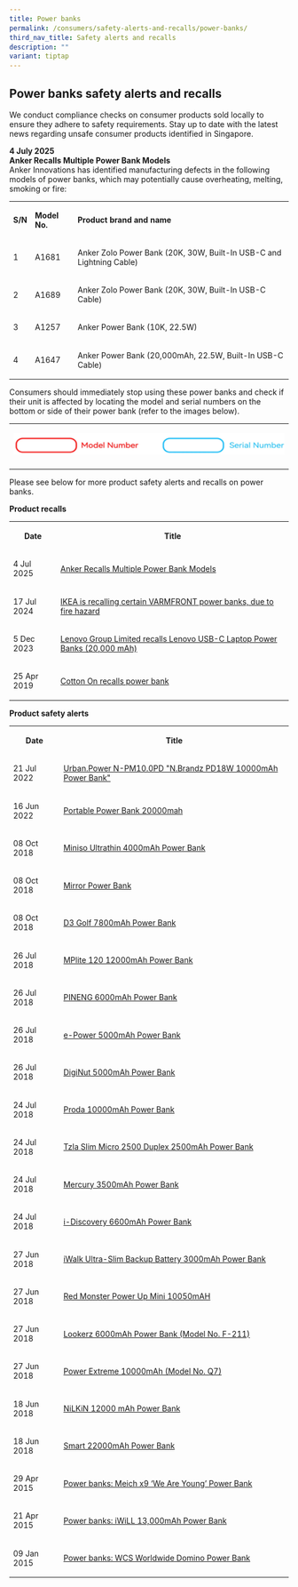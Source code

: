 ```yaml
---
title: Power banks
permalink: /consumers/safety-alerts-and-recalls/power-banks/
third_nav_title: Safety alerts and recalls
description: ""
variant: tiptap
---
```

<h2>Power banks safety alerts and recalls</h2>
<p>We conduct compliance checks on consumer products sold locally to ensure
they adhere to safety requirements. Stay up to date with the latest news
regarding unsafe consumer products identified in Singapore.</p>
<p><strong>4 July 2025</strong>
<br><strong>Anker Recalls Multiple Power Bank Models<br></strong>Anker Innovations
has identified manufacturing defects in the following models of power banks,
which may potentially cause overheating, melting, smoking or fire:</p>
<table style="minWidth: 75px">
<colgroup>
<col>
<col>
<col>
</colgroup>
<tbody>
<tr>
<td rowspan="1" colspan="1">
<p><strong>S/N</strong>
</p>
</td>
<td rowspan="1" colspan="1">
<p><strong>Model No.</strong>
</p>
</td>
<td rowspan="1" colspan="1">
<p><strong>Product brand and name</strong>
</p>
</td>
</tr>
<tr>
<td rowspan="1" colspan="1">
<p>1</p>
</td>
<td rowspan="1" colspan="1">
<p>A1681</p>
</td>
<td rowspan="1" colspan="1">
<p>Anker Zolo Power Bank (20K, 30W, Built-In USB-C and Lightning Cable)</p>
</td>
</tr>
<tr>
<td rowspan="1" colspan="1">
<p>2</p>
</td>
<td rowspan="1" colspan="1">
<p>A1689</p>
</td>
<td rowspan="1" colspan="1">
<p>Anker Zolo Power Bank (20K, 30W, Built-In USB-C Cable)</p>
</td>
</tr>
<tr>
<td rowspan="1" colspan="1">
<p>3</p>
</td>
<td rowspan="1" colspan="1">
<p>A1257</p>
</td>
<td rowspan="1" colspan="1">
<p>Anker Power Bank (10K, 22.5W)</p>
</td>
</tr>
<tr>
<td rowspan="1" colspan="1">
<p>4</p>
</td>
<td rowspan="1" colspan="1">
<p>A1647</p>
</td>
<td rowspan="1" colspan="1">
<p>Anker Power Bank (20,000mAh, 22.5W, Built-In USB-C Cable)</p>
</td>
</tr>
</tbody>
</table>
<p>Consumers should immediately stop using these power banks and check if
their unit is affected by locating the model and serial numbers on the
bottom or side of their power bank (refer to the images below).</p>
<table style="minWidth: 50px">
<colgroup>
<col>
<col>
</colgroup>
<tbody>
<tr>
<td rowspan="1" colspan="2">
<p></p>
<div class="isomer-image-wrapper">
<img style="width: 100%" height="auto" width="100%" alt="" src="/images/product-safety-alerts-and-recalls/powerbanks/Anker_1.png">
</div>
</td>
</tr>
<tr>
<td rowspan="1" colspan="1">
<p></p>
</td>
<td rowspan="1" colspan="1">
<p></p>
</td>
</tr>
</tbody>
</table>
<p>Please see below for more product safety alerts and recalls on power banks.</p>
<p><strong>Product recalls</strong>
</p>
<table style="minWidth: 50px">
<colgroup>
<col>
<col>
</colgroup>
<tbody>
<tr>
<th rowspan="1" colspan="1">
<p>Date</p>
</th>
<th rowspan="1" colspan="1">
<p>Title</p>
</th>
</tr>
<tr>
<td rowspan="1" colspan="1">
<p>4 Jul 2025</p>
</td>
<td rowspan="1" colspan="1">
<p><a href="/files/product-safety-alerts-and-recalls/power-banks/powerbanks_recall_2025_07_04_anker_recalls_multiple_models.pdf" rel="noopener nofollow" target="_blank">Anker Recalls Multiple Power Bank Models</a>
</p>
</td>
</tr>
<tr>
<td rowspan="1" colspan="1">
<p>17 Jul 2024</p>
</td>
<td rowspan="1" colspan="1">
<p><a href="/files/product-safety-alerts-and-recalls/power-banks/powerbanks-recall-2024-07-17-varmfront-power-bank.pdf" rel="noopener noreferrer nofollow" target="_blank">IKEA is recalling certain VARMFRONT power banks, due to fire hazard</a>
</p>
</td>
</tr>
<tr>
<td rowspan="1" colspan="1">
<p>5 Dec 2023</p>
</td>
<td rowspan="1" colspan="1">
<p><a href="/files/product-safety-alerts-and-recalls/power-banks/powerbanks-alerts-2023-12-05-lenovo-usb-c-laptop-power-banks.pdf" rel="noopener noreferrer nofollow" target="_blank">Lenovo Group Limited recalls Lenovo USB-C Laptop Power Banks (20,000 mAh)</a>
</p>
</td>
</tr>
<tr>
<td rowspan="1" colspan="1">
<p>25 Apr 2019</p>
</td>
<td rowspan="1" colspan="1">
<p><a href="/files/product-safety-alerts-and-recalls/electrical/electrical-recall-2019-04-25-cotton-on-recalls-power-bank.pdf" rel="noopener noreferrer nofollow" target="_blank">Cotton On recalls power bank</a>
</p>
</td>
</tr>
</tbody>
</table>
<p><strong>Product safety alerts</strong>
</p>
<table style="minWidth: 50px">
<colgroup>
<col>
<col>
</colgroup>
<tbody>
<tr>
<th rowspan="1" colspan="1">
<p>Date</p>
</th>
<th rowspan="1" colspan="1">
<p>Title</p>
</th>
</tr>
<tr>
<td rowspan="1" colspan="1">
<p>21 Jul 2022</p>
</td>
<td rowspan="1" colspan="1">
<p><a href="/files/product-safety-alerts-and-recalls/power-banks/powerbanks-alert-2022-07-21-urban-powerbank.pdf" rel="noopener noreferrer nofollow" target="_blank">Urban.Power N-PM10.0PD "N.Brandz PD18W 10000mAh Power Bank"</a>
</p>
</td>
</tr>
<tr>
<td rowspan="1" colspan="1">
<p>16 Jun 2022</p>
</td>
<td rowspan="1" colspan="1">
<p><a href="/files/product-safety-alerts-and-recalls/power-banks/powerbanks-alert-2022-06-17-portable-power-bank-20000-mah.pdf" rel="noopener noreferrer nofollow" target="_blank">Portable Power Bank 20000mah</a>
</p>
</td>
</tr>
<tr>
<td rowspan="1" colspan="1">
<p>08 Oct 2018</p>
</td>
<td rowspan="1" colspan="1">
<p><a href="/files/product-safety-alerts-and-recalls/power-banks/powerbanks-alert-2018-10-08-miniso-ultrathin-4000mah.pdf" rel="noopener noreferrer nofollow" target="_blank">Miniso Ultrathin 4000mAh Power Bank</a>
</p>
</td>
</tr>
<tr>
<td rowspan="1" colspan="1">
<p>08 Oct 2018</p>
</td>
<td rowspan="1" colspan="1">
<p><a href="/files/product-safety-alerts-and-recalls/power-banks/powerbanks-alert-2018-10-08-mirror-power-bank.pdf" rel="noopener noreferrer nofollow" target="_blank">Mirror Power Bank</a>
</p>
</td>
</tr>
<tr>
<td rowspan="1" colspan="1">
<p>08 Oct 2018</p>
</td>
<td rowspan="1" colspan="1">
<p><a href="/files/product-safety-alerts-and-recalls/power-banks/powerbanks-alert-2018-10-08-d3-golf-7800mah-power-bank.pdf" rel="noopener noreferrer nofollow" target="_blank">D3 Golf 7800mAh Power Bank</a>
</p>
</td>
</tr>
<tr>
<td rowspan="1" colspan="1">
<p>26 Jul 2018</p>
</td>
<td rowspan="1" colspan="1">
<p><a href="/files/product-safety-alerts-and-recalls/power-banks/powerbanks-alert-2018-07-26-mplite-120-12000mah-power-bank.pdf" rel="noopener noreferrer nofollow" target="_blank">MPlite 120 12000mAh Power Bank</a>
</p>
</td>
</tr>
<tr>
<td rowspan="1" colspan="1">
<p>26 Jul 2018</p>
</td>
<td rowspan="1" colspan="1">
<p><a href="/files/product-safety-alerts-and-recalls/power-banks/powerbanks-alert-2018-07-26-pineng-6000mah-power-bank.pdf" rel="noopener noreferrer nofollow" target="_blank">PINENG 6000mAh Power Bank</a>
</p>
</td>
</tr>
<tr>
<td rowspan="1" colspan="1">
<p>26 Jul 2018</p>
</td>
<td rowspan="1" colspan="1">
<p><a href="/files/product-safety-alerts-and-recalls/power-banks/powerbanks-alert-2018-07-26-e-power-500mah-power-bank.pdf" rel="noopener noreferrer nofollow" target="_blank">e-Power 5000mAh Power Bank</a>
</p>
</td>
</tr>
<tr>
<td rowspan="1" colspan="1">
<p>26 Jul 2018</p>
</td>
<td rowspan="1" colspan="1">
<p><a href="/files/product-safety-alerts-and-recalls/power-banks/powerbanks-alert-2018-07-26-diginut-5000mah-power-bank.pdf" rel="noopener noreferrer nofollow" target="_blank">DigiNut 5000mAh Power Bank</a>
</p>
</td>
</tr>
<tr>
<td rowspan="1" colspan="1">
<p>24 Jul 2018</p>
</td>
<td rowspan="1" colspan="1">
<p><a href="/files/product-safety-alerts-and-recalls/power-banks/powerbanks-alert-2018-07-24-proda-10000mah-power-bank.pdf" rel="noopener noreferrer nofollow" target="_blank">Proda 10000mAh Power Bank</a>
</p>
</td>
</tr>
<tr>
<td rowspan="1" colspan="1">
<p>24 Jul 2018</p>
</td>
<td rowspan="1" colspan="1">
<p><a href="/files/product-safety-alerts-and-recalls/power-banks/powerbanks-alert-2018-07-24-tzla-slim-micro-2500-duplex-2500mah-power-bank.pdf" rel="noopener noreferrer nofollow" target="_blank">Tzla Slim Micro 2500 Duplex 2500mAh Power Bank</a>
</p>
</td>
</tr>
<tr>
<td rowspan="1" colspan="1">
<p>24 Jul 2018</p>
</td>
<td rowspan="1" colspan="1">
<p><a href="/files/product-safety-alerts-and-recalls/power-banks/powerbanks-alert-2018-07-24-mercury-3500mah-power-bank.pdf" rel="noopener noreferrer nofollow" target="_blank">Mercury 3500mAh Power Bank</a>
</p>
</td>
</tr>
<tr>
<td rowspan="1" colspan="1">
<p>24 Jul 2018</p>
</td>
<td rowspan="1" colspan="1">
<p><a href="/files/product-safety-alerts-and-recalls/power-banks/powerbanks-alert-2018-07-24-i-discovery-6600mah-power-bank.pdf" rel="noopener noreferrer nofollow" target="_blank">i-Discovery 6600mAh Power Bank</a>
</p>
</td>
</tr>
<tr>
<td rowspan="1" colspan="1">
<p>27 Jun 2018</p>
</td>
<td rowspan="1" colspan="1">
<p><a href="/files/product-safety-alerts-and-recalls/power-banks/powerbanks-alert-2018-06-27-iwalk-ultra-slim-backup-battery-3000mah-model-ubo3000.pdf" rel="noopener noreferrer nofollow" target="_blank">iWalk Ultra-Slim Backup Battery 3000mAh Power Bank</a>
</p>
</td>
</tr>
<tr>
<td rowspan="1" colspan="1">
<p>27 Jun 2018</p>
</td>
<td rowspan="1" colspan="1">
<p><a href="/files/product-safety-alerts-and-recalls/power-banks/powerbanks-alert-2018-06-27-red-monster-power-up-mini-10050-mah.pdf" rel="noopener noreferrer nofollow" target="_blank">Red Monster Power Up Mini 10050mAH</a>
</p>
</td>
</tr>
<tr>
<td rowspan="1" colspan="1">
<p>27 Jun 2018</p>
</td>
<td rowspan="1" colspan="1">
<p><a href="/files/product-safety-alerts-and-recalls/power-banks/powerbanks-alert-2018-06-27-lookerz-6000mah-power-bank-model-f-211.pdf" rel="noopener noreferrer nofollow" target="_blank">Lookerz 6000mAh Power Bank (Model No. F-211)</a>
</p>
</td>
</tr>
<tr>
<td rowspan="1" colspan="1">
<p>27 Jun 2018</p>
</td>
<td rowspan="1" colspan="1">
<p><a href="/files/product-safety-alerts-and-recalls/power-banks/powerbanks-alert-2018-06-27-power-extreme-10000mah-model-q7.pdf" rel="noopener noreferrer nofollow" target="_blank">Power Extreme 10000mAh (Model No. Q7)</a>
</p>
</td>
</tr>
<tr>
<td rowspan="1" colspan="1">
<p>18 Jun 2018</p>
</td>
<td rowspan="1" colspan="1">
<p><a href="/files/product-safety-alerts-and-recalls/power-banks/powerbanks-alert-2018-06-18-nilkin-12000mah-power-bank.pdf" rel="noopener noreferrer nofollow" target="_blank">NiLKiN 12000 mAh Power Bank</a>
</p>
</td>
</tr>
<tr>
<td rowspan="1" colspan="1">
<p>18 Jun 2018</p>
</td>
<td rowspan="1" colspan="1">
<p><a href="/files/product-safety-alerts-and-recalls/power-banks/powerbanks-alert-2018-06-18-smart-22000mah-power-bank.pdf" rel="noopener noreferrer nofollow" target="_blank">Smart 22000mAh Power Bank</a>
</p>
</td>
</tr>
<tr>
<td rowspan="1" colspan="1">
<p>29 Apr 2015</p>
</td>
<td rowspan="1" colspan="1">
<p><a href="/files/product-safety-alerts-and-recalls/power-banks/powerbanks-alert-2015-04-29-meich-x9-we-are-young-power-bank.pdf" rel="noopener noreferrer nofollow" target="_blank">Power banks: Meich x9 ‘We Are Young’ Power Bank</a>
</p>
</td>
</tr>
<tr>
<td rowspan="1" colspan="1">
<p>21 Apr 2015</p>
</td>
<td rowspan="1" colspan="1">
<p><a href="/files/product-safety-alerts-and-recalls/power-banks/powerbanks-alert-2015-04-21-iwill-13000mah-power-bank.pdf" rel="noopener noreferrer nofollow" target="_blank">Power banks: iWiLL 13,000mAh Power Bank</a>
</p>
</td>
</tr>
<tr>
<td rowspan="1" colspan="1">
<p>09 Jan 2015</p>
</td>
<td rowspan="1" colspan="1">
<p><a href="/files/product-safety-alerts-and-recalls/power-banks/powerbanks-alert-2015-01-09-wcs-worldwide-domino-power-bank.pdf" rel="noopener noreferrer nofollow" target="_blank">Power banks: WCS Worldwide Domino Power Bank</a>
</p>
</td>
</tr>
</tbody>
</table>
<p></p>